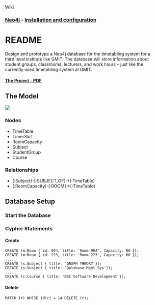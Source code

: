 Wiki
### [Neo4j   ](https://github.com/alexpt2000gmit/3Year_Project_GRAPH_THEORY_Neo4j/wiki)  -  [Installation and configuration   ](https://github.com/alexpt2000gmit/3Year_Project_GRAPH_THEORY_Neo4j/wiki/Installation-and-configuration)

# README

Design and prototype a Neo4j database for the timetabling system for a third level institute like GMIT. The database
will store information about student groups, classrooms, lecturers, and work hours – just like the currently used timetabling system at GMIT.

#### [The Project - PDF](https://github.com/alexpt2000gmit/3Year_Project_GRAPH_THEORY_Neo4j/blob/master/project.pdf)



## The Model
![](https://github.com/alexpt2000gmit/3Year_Project_GRAPH_THEORY_Neo4j/blob/master/DesignProject.png)


### Nodes

* TimeTable
* TimerSlot
* RoomCapacity
* Subject
* StudentGroup
* Course


### Relationships

* (:Subject)-[:SUBJECT_OF]->(:TimeTable)
* (:RoomCapacity)-[:ROOM]->(:TimeTable)


## Database Setup

### Start the Database


### Cypher Statements
#### Create
```
CREATE (m:Room { id: 994, title: 'Room 994', Capacity: 90 });
CREATE (m:Room { id: 223, title: 'Room 223', Capacity: 60 });
.....
CREATE (s:Subject { title: 'GRAPH THEORY'});
CREATE (s:Subject { title: 'Database Mgmt Sys'});
.....
CREATE (c:Course { title: 'BSC Software Development'});
```

#### Delete
```
MATCH (r) WHERE id(r) = 14 DELETE (r);
```

